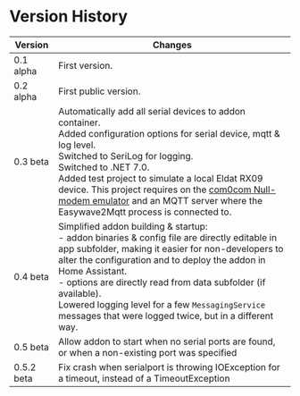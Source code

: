 # Version History

|Version|Changes|
|-------|-------|
| 0.1 alpha | First version.|
| 0.2 alpha | First public version.|
| 0.3 beta | Automatically add all serial devices to addon container.<br/>Added configuration options for serial device, mqtt & log level.<br/>Switched to SeriLog for logging.<br/>Switched to .NET 7.0.<br/>Added test project to simulate a local Eldat RX09 device. This project requires on the [com0com Null-modem emulator](https://files.akeo.ie/blog/com0com.7z) and an MQTT server where the Easywave2Mqtt process is connected to.|
| 0.4 beta | Simplified addon building & startup: <br/>- addon binaries & config file are directly editable in app subfolder, making it easier for non-developers to alter the configuration and to deploy the addon in Home Assistant.<br/>- options are directly read from data subfolder (if available).<br/>Lowered logging level for a few `MessagingService` messages that were logged twice, but in a different way. |
| 0.5 beta | Allow addon to start when no serial ports are found, or when a non-existing port was specified |
| 0.5.2 beta | Fix crash when serialport is throwing IOException for a timeout, instead of a TimeoutException |
